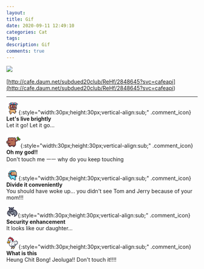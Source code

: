 ```yaml
---
layout: 
title: Gif
date: 2020-09-11 12:49:10
categories: Cat
tags: 
description: Gif
comments: true
---
```


![](https://blog.kakaocdn.net/dn/nHXnE/btqH0pRCe11/U179gKzKVd8ooO0TZahqc0/img.gif)

[http://cafe.daum.net/subdued20club/ReHf/2848645?svc=cafeapi](<http://cafe.daum.net/subdued20club/ReHf/2848645?svc=cafeapi>)

* * *

![comment](/assets/character/mask.png){:style="width:30px;height:30px;vertical-align:sub;" .comment_icon} **Let's live brightly**  
Let it go! Let it go...   
  
![comment](/assets/character/trunk.png){:style="width:30px;height:30px;vertical-align:sub;" .comment_icon} **Oh my god!!**  
Don't touch me ㅡㅡ why do you keep touching   
  
![comment](/assets/character/goggle.png){:style="width:30px;height:30px;vertical-align:sub;" .comment_icon} **Divide it conveniently**  
You should have woke up... you didn't see Tom and Jerry because of your mom!!!   
  
![comment](/assets/character/bat.png){:style="width:30px;height:30px;vertical-align:sub;" .comment_icon} **Security enhancement**  
It looks like our daughter...   
  
![comment](/assets/character/chicken.png){:style="width:30px;height:30px;vertical-align:sub;" .comment_icon} **What is this**  
Heung Chit Bong! Jeoluga!! Don't touch it!!!!  
  

